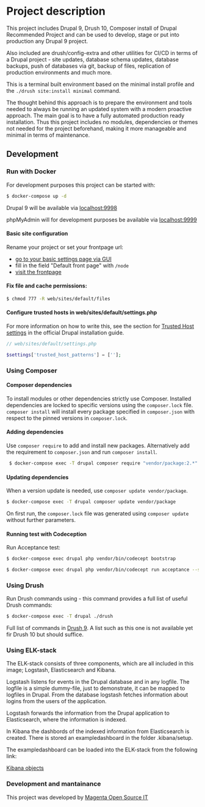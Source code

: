 # Project description
This project includes Drupal 9, Drush 10, Composer install of Drupal Recommended Project and can be used to develop, stage or put into production any Drupal 9 project.

Also included are drush/config-extra and other utilities for CI/CD in terms of a Drupal project - site updates, database schema updates, database backups, push of databases via git, backup of files, replication of production environments and much more.

This is a terminal built environment based on the minimal install profile and the `./drush site:install minimal` command.

The thought behind this approach is to prepare the environment and tools needed to always be running an updated system with a modern proactive approach. The main goal is to have a fully automated production ready installation. Thus this project includes no modules, dependencies or themes not needed for the project beforehand, making it more manageable and minimal in terms of maintenance.

## Development


### Run with Docker

For development purposes this project can be started with:

   ```sh
   $ docker-compose up -d
   ```

Drupal 9 will be available via [localhost:9998](http://localhost:9998/)

phpMyAdmin will for development purposes be available via [localhost:9999](http://localhost:9999/)

#### Basic site configuration
Rename your project or set your frontpage url:

- [go to your basic settings page via GUI](http://localhost:9998/admin/config/system/site-information)
- fill in the field "Default front page" with `/node`
- [visit the frontpage](http://localhost:9998/)

#### Fix file and cache permissions:

   ```sh
   $ chmod 777 -R web/sites/default/files
   ```

#### Configure trusted hosts in web/sites/default/settings.php
   For more information on how to write this, see the section for [Trusted Host settings](https://www.drupal.org/docs/installing-drupal/trusted-host-settings)
   in the official Drupal installation guide.
   ```php
   // web/sites/default/settings.php

   $settings['trusted_host_patterns'] = [''];
   ```


### Using Composer

#### Composer dependencies

To install modules or other dependencies strictly use Composer. Installed dependencies are locked to specific versions using the `composer.lock` file. `composer install` will install every package specified in `composer.json` with respect to the pinned versions in `composer.lock`.

#### Adding dependencies

Use `composer require` to add and install new packages. Alternatively add the requirement to `composer.json` and run `composer install`.
   
   ```sh
    $ docker-compose exec -T drupal composer require "vendor/package:2.*"
   ```

#### Updating dependencies

When a version update is needed, use `composer update vendor/package`. 
    
   ```sh
   $ docker-compose exec -T drupal composer update vendor/package
   ```

On first run, the `composer.lock` file was generated using `composer update` without further parameters.

#### Running test with Codeception

Run Acceptance test:
      
   ```sh
   $ docker-compose exec drupal php vendor/bin/codecept bootstrap 
   ```

   ```sh
   $ docker-compose exec drupal php vendor/bin/codecept run acceptance --steps
   ```

### Using Drush

Run Drush commands using - this command provides a full list of useful Drush commands:

   ```sh
   $ docker-compose exec -T drupal ./drush
   ```
Full list of commands in [Drush 9](https://drushcommands.com/drush-9x/). A list such as this one is not available yet fir Drush 10 but should suffice.

### Using ELK-stack

The ELK-stack consists of three components, which are all included in this image; Logstash, Elasticsearch and Kibana.

Logstash listens for events in the Drupal database and in any logfile. 
The logfile is a simple dummy-file, just to demonstrate, it can be mapped to logfiles in Drupal.
From the database logstash fetches information about logins from the users of the application.

Logstash forwards the information from the Drupal application to Elasticsearch, where the information is indexed.

In Kibana the dashbords of the indexed information from Elasticsearch is created.
There is stored an exampledashboard in the folder .kibana/setup.

The exampledashboard can be loaded into the ELK-stack from the following link: 

[Kibana objects](http://localhost:5601/app/management/kibana/objects)

### Development and mantainance
This project was developed by [Magenta Open Source IT](https://magenta.dk)

